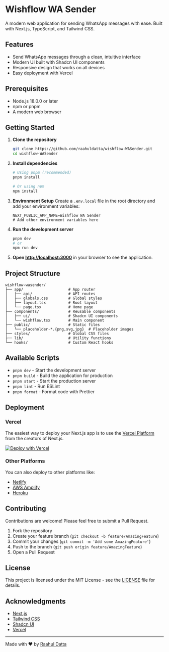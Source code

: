 # Wishflow WA Sender

A modern web application for sending WhatsApp messages with ease. Built with Next.js, TypeScript, and Tailwind CSS.

## Features

- Send WhatsApp messages through a clean, intuitive interface
- Modern UI built with Shadcn UI components
- Responsive design that works on all devices
- Easy deployment with Vercel

## Prerequisites

- Node.js 18.0.0 or later
- npm or pnpm
- A modern web browser

## Getting Started

1. **Clone the repository**
   ```bash
   git clone https://github.com/raahuldatta/wishflow-WASender.git
   cd wishflow-WASender
   ```

2. **Install dependencies**
   ```bash
   # Using pnpm (recommended)
   pnpm install
   
   # Or using npm
   npm install
   ```

3. **Environment Setup**
   Create a `.env.local` file in the root directory and add your environment variables:
   ```env
   NEXT_PUBLIC_APP_NAME=Wishflow WA Sender
   # Add other environment variables here
   ```

4. **Run the development server**
   ```bash
   pnpm dev
   # or
   npm run dev
   ```

5. **Open [http://localhost:3000](http://localhost:3000)** in your browser to see the application.

## Project Structure

```
wishflow-wasender/
├── app/                    # App router
│   ├── api/                # API routes
│   ├── globals.css         # Global styles
│   ├── layout.tsx          # Root layout
│   └── page.tsx            # Home page
├── components/             # Reusable components
│   ├── ui/                 # Shadcn UI components
│   └── wishflow.tsx        # Main component
├── public/                 # Static files
│   └── placeholder-*.{png,svg,jpg}  # Placeholder images
├── styles/                 # Global CSS files
├── lib/                    # Utility functions
└── hooks/                  # Custom React hooks
```

## Available Scripts

- `pnpm dev` - Start the development server
- `pnpm build` - Build the application for production
- `pnpm start` - Start the production server
- `pnpm lint` - Run ESLint
- `pnpm format` - Format code with Prettier

## Deployment

### Vercel

The easiest way to deploy your Next.js app is to use the [Vercel Platform](https://vercel.com) from the creators of Next.js.

[![Deploy with Vercel](https://vercel.com/button)](https://vercel.com/new/git/external?repository-url=https%3A%2F%2Fgithub.com%2Fraahuldatta%2Fwishflow-WASender)

### Other Platforms

You can also deploy to other platforms like:
- [Netlify](https://www.netlify.com/)
- [AWS Amplify](https://aws.amazon.com/amplify/)
- [Heroku](https://www.heroku.com/)

## Contributing

Contributions are welcome! Please feel free to submit a Pull Request.

1. Fork the repository
2. Create your feature branch (`git checkout -b feature/AmazingFeature`)
3. Commit your changes (`git commit -m 'Add some AmazingFeature'`)
4. Push to the branch (`git push origin feature/AmazingFeature`)
5. Open a Pull Request

## License

This project is licensed under the MIT License - see the [LICENSE](LICENSE) file for details.

## Acknowledgments

- [Next.js](https://nextjs.org/)
- [Tailwind CSS](https://tailwindcss.com/)
- [Shadcn UI](https://ui.shadcn.com/)
- [Vercel](https://vercel.com/)

---

Made with ❤️ by [Raahul Datta](https://github.com/raahuldatta)
